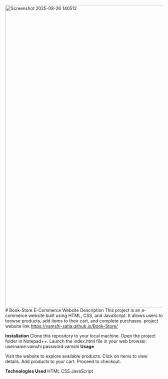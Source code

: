 <img width="1919" height="968" alt="Screenshot 2025-08-26 140512" src="https://github.com/user-attachments/assets/1727f2c1-d14c-4d7c-9910-70f232a295bc" /># Book-Store
E-Commerce Website
Description This project is an e-commerce website built using HTML, CSS, and JavaScript. It allows users to browse products, add items to their cart, and complete purchases. project website link
https://vamshi-satla.github.io/Book-Store/

**Installation**
Clone this repository to your local machine.
Open the project folder in Notepad++.
Launch the index.html file in your web browser.
username:vamshi
password:vamshi
**Usage**

Visit the website to explore available products.
Click on items to view details.
Add products to your cart.
Proceed to checkout.

**Technologies Used**
HTML
CSS
JavaScript
